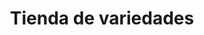 ---
title: "Tienda de variedades"
url: /alpacoma/tienda-de-variedades-avenida-diego-de-ocana-3/
shop: comodidad
---